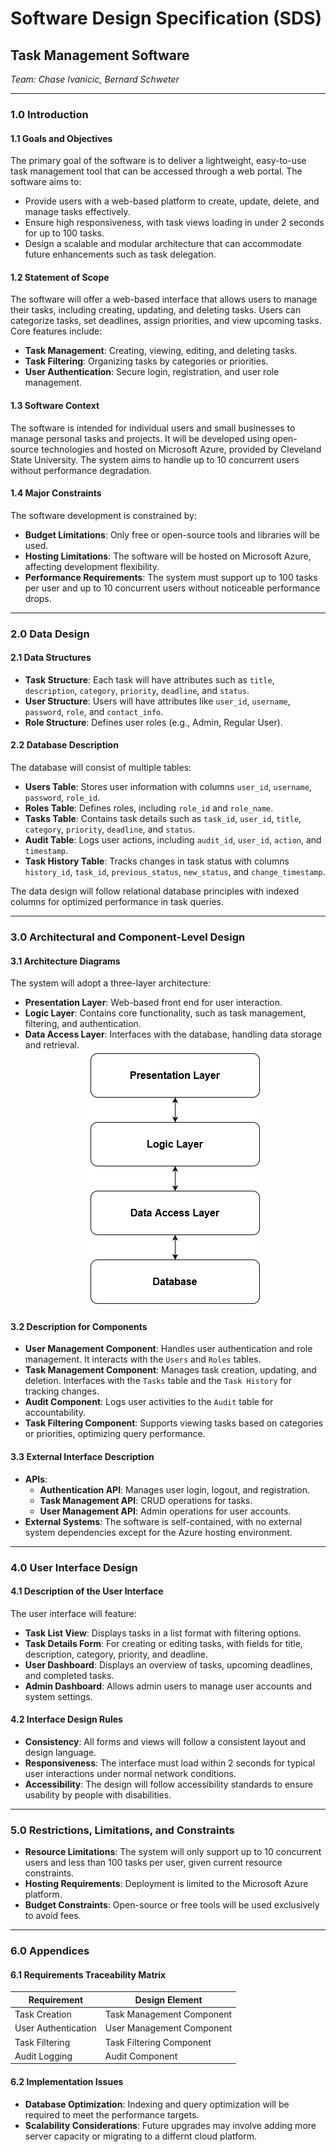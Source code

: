 # Software Design Specification (SDS)

## Task Management Software  
*Team: Chase Ivanicic, Bernard Schweter*

---

### 1.0 Introduction

#### 1.1 Goals and Objectives
The primary goal of the software is to deliver a lightweight, easy-to-use task management tool that can be accessed through a web portal. The software aims to:
- Provide users with a web-based platform to create, update, delete, and manage tasks effectively.
- Ensure high responsiveness, with task views loading in under 2 seconds for up to 100 tasks.
- Design a scalable and modular architecture that can accommodate future enhancements such as task delegation.

#### 1.2 Statement of Scope
The software will offer a web-based interface that allows users to manage their tasks, including creating, updating, and deleting tasks. Users can categorize tasks, set deadlines, assign priorities, and view upcoming tasks. Core features include:
- **Task Management**: Creating, viewing, editing, and deleting tasks.
- **Task Filtering**: Organizing tasks by categories or priorities.
- **User Authentication**: Secure login, registration, and user role management.

#### 1.3 Software Context
The software is intended for individual users and small businesses to manage personal tasks and projects. It will be developed using open-source technologies and hosted on Microsoft Azure, provided by Cleveland State University. The system aims to handle up to 10 concurrent users without performance degradation.

#### 1.4 Major Constraints
The software development is constrained by:
- **Budget Limitations**: Only free or open-source tools and libraries will be used.
- **Hosting Limitations**: The software will be hosted on Microsoft Azure, affecting development flexibility.
- **Performance Requirements**: The system must support up to 100 tasks per user and up to 10 concurrent users without noticeable performance drops.

---

### 2.0 Data Design

#### 2.1 Data Structures
- **Task Structure**: Each task will have attributes such as `title`, `description`, `category`, `priority`, `deadline`, and `status`.
- **User Structure**: Users will have attributes like `user_id`, `username`, `password`, `role`, and `contact_info`.
- **Role Structure**: Defines user roles (e.g., Admin, Regular User).

#### 2.2 Database Description
The database will consist of multiple tables:
- **Users Table**: Stores user information with columns `user_id`, `username`, `password`, `role_id`.
- **Roles Table**: Defines roles, including `role_id` and `role_name`.
- **Tasks Table**: Contains task details such as `task_id`, `user_id`, `title`, `category`, `priority`, `deadline`, and `status`.
- **Audit Table**: Logs user actions, including `audit_id`, `user_id`, `action`, and `timestamp`.
- **Task History Table**: Tracks changes in task status with columns `history_id`, `task_id`, `previous_status`, `new_status`, and `change_timestamp`.

The data design will follow relational database principles with indexed columns for optimized performance in task queries.

---

### 3.0 Architectural and Component-Level Design

#### 3.1 Architecture Diagrams
The system will adopt a three-layer architecture:
- **Presentation Layer**: Web-based front end for user interaction.
- **Logic Layer**: Contains core functionality, such as task management, filtering, and authentication.
- **Data Access Layer**: Interfaces with the database, handling data storage and retrieval.
        <div style="text-align: center;">
    ![ERD Diagram](UML/Layers.png)
</div>
        
#### 3.2 Description for Components
- **User Management Component**: Handles user authentication and role management. It interacts with the `Users` and `Roles` tables.
- **Task Management Component**: Manages task creation, updating, and deletion. Interfaces with the `Tasks` table and the `Task History` for tracking changes.
- **Audit Component**: Logs user activities to the `Audit` table for accountability.
- **Task Filtering Component**: Supports viewing tasks based on categories or priorities, optimizing query performance.

#### 3.3 External Interface Description
- **APIs**:
  - **Authentication API**: Manages user login, logout, and registration.
  - **Task Management API**: CRUD operations for tasks.
  - **User Management API**: Admin operations for user accounts.
- **External Systems**: The software is self-contained, with no external system dependencies except for the Azure hosting environment.

---

### 4.0 User Interface Design

#### 4.1 Description of the User Interface
The user interface will feature:
- **Task List View**: Displays tasks in a list format with filtering options.
- **Task Details Form**: For creating or editing tasks, with fields for title, description, category, priority, and deadline.
- **User Dashboard**: Displays an overview of tasks, upcoming deadlines, and completed tasks.
- **Admin Dashboard**: Allows admin users to manage user accounts and system settings.

#### 4.2 Interface Design Rules
- **Consistency**: All forms and views will follow a consistent layout and design language.
- **Responsiveness**: The interface must load within 2 seconds for typical user interactions under normal network conditions.
- **Accessibility**: The design will follow accessibility standards to ensure usability by people with disabilities.

---

### 5.0 Restrictions, Limitations, and Constraints
- **Resource Limitations**: The system will only support up to 10 concurrent users and less than 100 tasks per user, given current resource constraints.
- **Hosting Requirements**: Deployment is limited to the Microsoft Azure platform.
- **Budget Constraints**: Open-source or free tools will be used exclusively to avoid fees.

---

### 6.0 Appendices

#### 6.1 Requirements Traceability Matrix
| Requirement                        | Design Element                  |
|------------------------------------|---------------------------------|
| Task Creation                      | Task Management Component       |
| User Authentication                | User Management Component       |
| Task Filtering                     | Task Filtering Component        |
| Audit Logging                      | Audit Component                 |

#### 6.2 Implementation Issues
- **Database Optimization**: Indexing and query optimization will be required to meet the performance targets.
- **Scalability Considerations**: Future upgrades may involve adding more server capacity or migrating to a differnt cloud platform.
